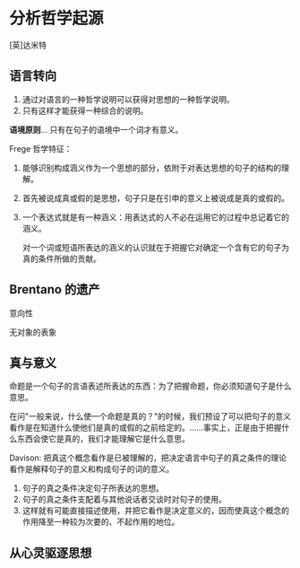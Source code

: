 # 分析哲学起源

[英]达米特

## 语言转向

1. 通过对语言的一种哲学说明可以获得对思想的一种哲学说明。
2. 只有这样才能获得一种综合的说明。



**语境原则**… 只有在句子的语境中一个词才有意义。



Frege 哲学特征：

1. 能够识别构成涵义作为一个思想的部分，依附于对表达思想的句子的结构的理解。

2. 首先被说成真或假的是思想，句子只是在引申的意义上被说成是真的或假的。

3. 一个表达式就是有一种涵义：用表达式的人不必在运用它的过程中总记着它的涵义。

   对一个词或短语所表达的涵义的认识就在于把握它对确定一个含有它的句子为真的条件所做的贡献。



## Brentano 的遗产

意向性

无对象的表象



## 真与意义

命题是一个句子的言语表述所表达的东西：为了把握命题，你必须知道句子是什么意思。

在问"一般来说，什么使一个命题是真的？"的时候，我们预设了可以把句子的意义看作是在知道什么使他们是真的或假的之前给定的。……事实上，正是由于把握什么东西会使它是真的，我们才能理解它是什么意思。

Davison: 把真这个概念看作是已被理解的，把决定语言中句子的真之条件的理论看作是解释句子的意义和构成句子的词的意义。



1. 句子的真之条件决定句子所表达的思想。
2. 句子的真之条件支配着与其他说话者交谈时对句子的使用。
3. 这样就有可能直接描述使用，并把它看作是决定意义的，因而使真这个概念的作用降至一种较为次要的、不起作用的地位。

## 从心灵驱逐思想

